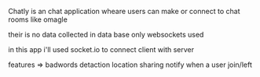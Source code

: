 Chatly is an chat application
wheare users can make or connect to chat rooms like omagle

their is no data collected in data base only websockets used

in this app i'll used socket.io to connect client with server

features =>
badwords detaction
location sharing
notify when a user join/left
